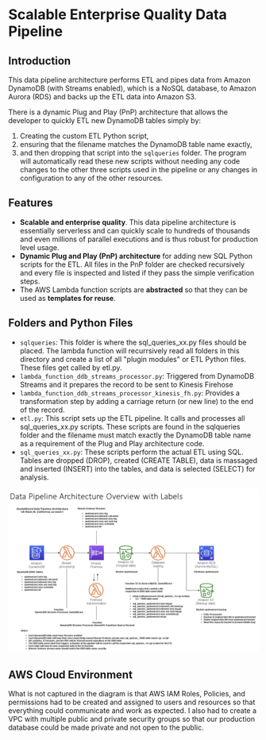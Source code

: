 # Scalable Enterprise Quality Data Pipeline 

## Introduction

This data pipeline architecture performs ETL and pipes data from Amazon DynamoDB (with Streams enabled), which is a NoSQL database, to Amazon Aurora (RDS) and backs up the ETL data into Amazon S3. 

There is a dynamic Plug and Play (PnP) architecture that allows the developer to quickly ETL new DynamoDB tables simply by:
1. Creating the custom ETL Python script,
2. ensuring that the filename matches the DynamoDB table name exactly,
3. and then dropping that script into the `sqlqueries` folder. The program will automatically read these new scripts without needing any code changes to the other three scripts used in the pipeline or any changes in configuration to any of the other resources.

## Features
* **Scalable and enterprise quality**. This data pipeline architecture is essentially serverless and can quickly scale to hundreds of thousands and even millions of parallel executions and is thus robust for production level usage.
* **Dynamic Plug and Play (PnP) architecture** for adding new SQL Python scripts for the ETL. All files in the PnP folder are checked recursively and every file is inspected and listed if they pass the simple verification steps.
* The AWS Lambda function scripts are **abstracted** so that they can be used as **templates for reuse**.

## Folders and Python Files
* `sqlqueries`: This folder is where the sql_queries_xx.py files should be placed. The lambda function will recurrsively read all folders in this directory and create a list of all "plugin modules" or ETL Python files. These files get called by etl.py.
* `lambda_function_ddb_streams_processor.py`: Triggered from DynamoDB Streams and it prepares the record to be sent to Kinesis Firehose
* `lambda_function_ddb_streams_processor_kinesis_fh.py`: Provides a transformation step by adding a carriage return (or new line) to the end of the record.
* `etl.py`: This script sets up the ETL pipeline. It calls and processes all sql_queries_xx.py scripts. These scripts are found in the sqlqueries folder and the filename must match exactly the DynamoDB table name as a requirement of the Plug and Play architecture code.
* `sql_queries_xx.py`: These scripts perform the actual ETL using SQL. Tables are dropped (DROP), created (CREATE TABLE), data is massaged and inserted (INSERT) into the tables, and data is selected (SELECT) for analysis.

![](https://github.com/AmiriMc/Data_Engineering_Professional/blob/main/Data_Pipeline_DynamoDB_to_Aurora/DDB_to_Aurora_Data_Pipeline_Architecture.png?raw=t)

## AWS Cloud Environment
What is not captured in the diagram is that AWS IAM Roles, Policies, and permissions had to be created and assigned to users and resources so that everything could communicate and work as expected. I also had to create a VPC with multiple public and private security groups so that our production database could be made private and not open to the public.




